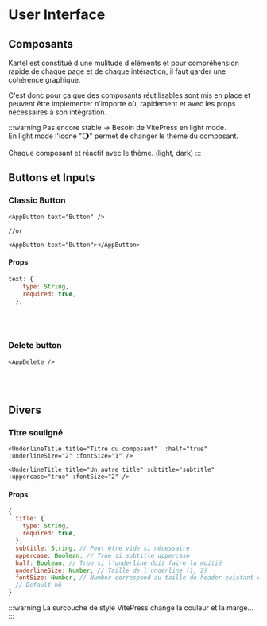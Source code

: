 # User Interface

## Composants

Kartel est constitué d'une mulitude d'éléments et pour compréhension rapide de chaque page et de chaque intéraction,
il faut garder une cohérence graphique.

C'est donc pour ça que des composants réutilisables sont mis en place et peuvent être implémenter n'importe où, rapidement et
avec les props nécessaires à son intégration.

:::warning
Pas encore stable -> Besoin de VitePress en light mode.
<br/>
En light mode l'icone "🌖" permet de changer le theme du composant.
<br/>
<br/>
Chaque composant et réactif avec le thème. (light, dark)
:::

## Buttons et Inputs

<script setup>
import WrapperPreview from '../WrapperPreview.vue'

// Buttons
import AppButton from '../../src/components/ui/AppButton.vue'
import AppDelete from '../../src/components/ui/AppDelete.vue'

// Elements
import UnderlineTitle from '../../src/components/ui/UnderlineTitle.vue'
</script>

### Classic Button

```vue
<AppButton text="Button" />

//or

<AppButton text="Button"></AppButton>
```

#### Props

```js
text: {
    type: String,
    required: true,
  },
```

<WrapperPreview>
<AppButton text="Button" />
</WrapperPreview>

<br/>
<br/>

### Delete button

```vue
<AppDelete />
```

<WrapperPreview>
<AppDelete />
</WrapperPreview>

<br/>
<br/>

## Divers
### Titre souligné

```vue
<UnderlineTitle title="Titre du composant"  :half="true" :underlineSize="2" :fontSize="1" />

<UnderlineTitle title="Un autre title" subtitle="subtitle" :uppercase="true" :fontSize="2" />
```

#### Props

```js
{
  title: {
    type: String,
    required: true,
  },
  subtitle: String, // Peut être vide si nécessaire
  uppercase: Boolean, // True si subtitle uppercase
  half: Boolean, // True si l'underline doit faire la moitié
  underlineSize: Number, // Taille de l'underline (1, 2)
  fontSize: Number, // Number correspond au taille de header existant en html.
  // Default h6
}
```

:::warning
La surcouche de style VitePress change la couleur et la marge...
:::

<WrapperPreview>
<UnderlineTitle title="Titre du composant"  :half="true" :underlineSize="2" :fontSize="1" />

<UnderlineTitle title="Un autre title" subtitle="subtitle" :uppercase="true" :fontSize="2" />
</WrapperPreview>
